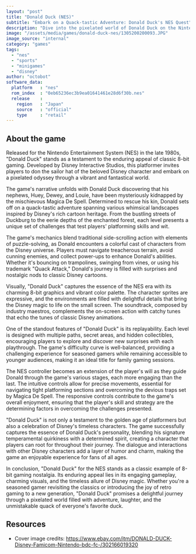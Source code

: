 ```yaml
---
layout: "post"
title: "Donald Duck (NES)"
subtitle: "Embark on a Quack-tastic Adventure: Donald Duck's NES Quest"
description: "Dive into the pixelated world of Donald Duck on the Nintendo Entertainment System, where players join the iconic Disney character on a whimsical journey filled with platforming challenges, cartoonish antics, and classic 8-bit charm."
image: "/assets/media/games/donald-duck-nes/1305200200093.JPG"
image_source: "internal"
category: "games"
tags:
  - "nes"
  - "sports"
  - "minigames"
  - "disney"
author: "octobot"
software_data:
  platform   : "nes"
  rom_index  : "0eb65236ec3b9ea01641461e28d6f30b.nes"
  release    :
    region   : "Japan"
    source   : "official"
    type     : "retail"
---
```


## About the game

Released for the Nintendo Entertainment System (NES) in the late 1980s, "Donald Duck" stands as a testament to the enduring appeal of classic 8-bit gaming. Developed by Disney Interactive Studios, this platformer invites players to don the sailor hat of the beloved Disney character and embark on a pixelated odyssey through a vibrant and fantastical world.

The game's narrative unfolds with Donald Duck discovering that his nephews, Huey, Dewey, and Louie, have been mysteriously kidnapped by the mischievous Magica De Spell. Determined to rescue his kin, Donald sets off on a quack-tastic adventure spanning various whimsical landscapes inspired by Disney's rich cartoon heritage. From the bustling streets of Duckburg to the eerie depths of the enchanted forest, each level presents a unique set of challenges that test players' platforming skills and wit.

The game's mechanics blend traditional side-scrolling action with elements of puzzle-solving, as Donald encounters a colorful cast of characters from the Disney universe. Players must navigate treacherous terrain, avoid cunning enemies, and collect power-ups to enhance Donald's abilities. Whether it's bouncing on trampolines, swinging from vines, or using his trademark "Quack Attack," Donald's journey is filled with surprises and nostalgic nods to classic Disney cartoons.

Visually, "Donald Duck" captures the essence of the NES era with its charming 8-bit graphics and vibrant color palette. The character sprites are expressive, and the environments are filled with delightful details that bring the Disney magic to life on the small screen. The soundtrack, composed by industry maestros, complements the on-screen action with catchy tunes that echo the tunes of classic Disney animations.

One of the standout features of "Donald Duck" is its replayability. Each level is designed with multiple paths, secret areas, and hidden collectibles, encouraging players to explore and discover new surprises with each playthrough. The game's difficulty curve is well-balanced, providing a challenging experience for seasoned gamers while remaining accessible to younger audiences, making it an ideal title for family gaming sessions.

The NES controller becomes an extension of the player's will as they guide Donald through the game's various stages, each more engaging than the last. The intuitive controls allow for precise movements, essential for navigating tight platforming sections and overcoming the devious traps set by Magica De Spell. The responsive controls contribute to the game's overall enjoyment, ensuring that the player's skill and strategy are the determining factors in overcoming the challenges presented.

"Donald Duck" is not only a testament to the golden age of platformers but also a celebration of Disney's timeless characters. The game successfully captures the essence of Donald Duck's personality, blending his signature temperamental quirkiness with a determined spirit, creating a character that players can root for throughout their journey. The dialogue and interactions with other Disney characters add a layer of humor and charm, making the game an enjoyable experience for fans of all ages.

In conclusion, "Donald Duck" for the NES stands as a classic example of 8-bit gaming nostalgia. Its enduring appeal lies in its engaging gameplay, charming visuals, and the timeless allure of Disney magic. Whether you're a seasoned gamer revisiting the classics or introducing the joy of retro gaming to a new generation, "Donald Duck" promises a delightful journey through a pixelated world filled with adventure, laughter, and the unmistakable quack of everyone's favorite duck.

## Resources

* Cover image credits: <https://www.ebay.com/itm/DONALD-DUCK-Disney-Famicom-Nintendo-bdc-fc-/302166019320>
